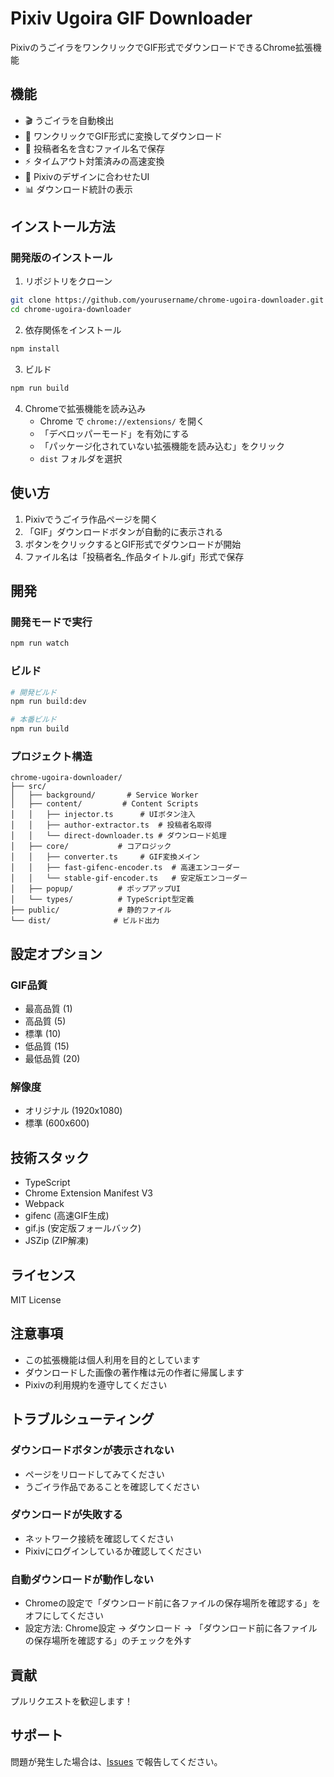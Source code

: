 # Pixiv Ugoira GIF Downloader

PixivのうごイラをワンクリックでGIF形式でダウンロードできるChrome拡張機能

## 機能

- 🎬 うごイラを自動検出
- 💾 ワンクリックでGIF形式に変換してダウンロード
- 📝 投稿者名を含むファイル名で保存
- ⚡ タイムアウト対策済みの高速変換
- 🎨 Pixivのデザインに合わせたUI
- 📊 ダウンロード統計の表示

## インストール方法

### 開発版のインストール

1. リポジトリをクローン
```bash
git clone https://github.com/yourusername/chrome-ugoira-downloader.git
cd chrome-ugoira-downloader
```

2. 依存関係をインストール
```bash
npm install
```

3. ビルド
```bash
npm run build
```

4. Chromeで拡張機能を読み込み
   - Chrome で `chrome://extensions/` を開く
   - 「デベロッパーモード」を有効にする
   - 「パッケージ化されていない拡張機能を読み込む」をクリック
   - `dist` フォルダを選択

## 使い方

1. Pixivでうごイラ作品ページを開く
2. 「GIF」ダウンロードボタンが自動的に表示される
3. ボタンをクリックするとGIF形式でダウンロードが開始
4. ファイル名は「投稿者名_作品タイトル.gif」形式で保存

## 開発

### 開発モードで実行
```bash
npm run watch
```

### ビルド
```bash
# 開発ビルド
npm run build:dev

# 本番ビルド
npm run build
```

### プロジェクト構造
```
chrome-ugoira-downloader/
├── src/
│   ├── background/       # Service Worker
│   ├── content/         # Content Scripts
│   │   ├── injector.ts      # UIボタン注入
│   │   ├── author-extractor.ts  # 投稿者名取得
│   │   └── direct-downloader.ts # ダウンロード処理
│   ├── core/           # コアロジック
│   │   ├── converter.ts     # GIF変換メイン
│   │   ├── fast-gifenc-encoder.ts  # 高速エンコーダー
│   │   └── stable-gif-encoder.ts   # 安定版エンコーダー
│   ├── popup/          # ポップアップUI
│   └── types/          # TypeScript型定義
├── public/             # 静的ファイル
└── dist/              # ビルド出力
```

## 設定オプション

### GIF品質
- 最高品質 (1)
- 高品質 (5)
- 標準 (10)
- 低品質 (15)
- 最低品質 (20)

### 解像度
- オリジナル (1920x1080)
- 標準 (600x600)

## 技術スタック

- TypeScript
- Chrome Extension Manifest V3
- Webpack
- gifenc (高速GIF生成)
- gif.js (安定版フォールバック)
- JSZip (ZIP解凍)

## ライセンス

MIT License

## 注意事項

- この拡張機能は個人利用を目的としています
- ダウンロードした画像の著作権は元の作者に帰属します
- Pixivの利用規約を遵守してください

## トラブルシューティング

### ダウンロードボタンが表示されない
- ページをリロードしてみてください
- うごイラ作品であることを確認してください

### ダウンロードが失敗する
- ネットワーク接続を確認してください
- Pixivにログインしているか確認してください

### 自動ダウンロードが動作しない
- Chromeの設定で「ダウンロード前に各ファイルの保存場所を確認する」をオフにしてください
- 設定方法: Chrome設定 → ダウンロード → 「ダウンロード前に各ファイルの保存場所を確認する」のチェックを外す

## 貢献

プルリクエストを歓迎します！

## サポート

問題が発生した場合は、[Issues](https://github.com/yourusername/chrome-ugoira-downloader/issues) で報告してください。